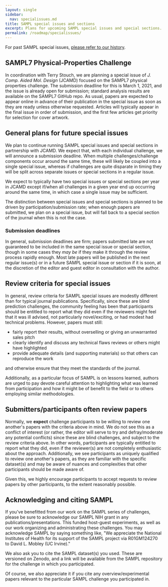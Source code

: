 ```yaml
---
layout: single
sidebar:
  nav: specialissues.md
title: SAMPL special issues and sections
excerpt: Plans for upcoming SAMPL special issues and special sections. For previous special issues, see History
permalink: /roadmap/specialissues/
---
```


For past SAMPL special issues, [please refer to our history](https://samplchallenges.github.io/history/references/).

## SAMPL7 Physical-Properties Challenge

In coordination with Terry Stouch, we are planning a special issue of *J. Comp. Aided Mol. Design* (JCAMD) focused on the SAMPL7 physical properties challenge.
The submission deadline for this is March 1, 2021, and the issue is already open for submission; standard analysis results are available on the SAMPL7 GitHub repo.
As usual, papers are expected to appear online in advance of their publication in the special issue as soon as they are ready unless otherwise requested.
Articles will typically appear in the final issue in order of submission, and the first few articles get priority for selection for cover artwork.

## General plans for future special issues

We plan to continue running SAMPL special issues and special sections in partnership with JCAMD. We expect that, with each individual challenge, we will announce a submission deadline.
When multiple challenges/challenge components occur around the same time, these will likely be coupled into a single special issue, whereas if challenges are quite disparate in timing they will be split across separate issues or special sections in a regular issue.

We expect to typically have two special issues or special sections per year in JCAMD except if/when all challenges in a given year end up occurring around the same time, in which case a single issue may be sufficient.

The distinction between special issues and special sections is planned to be driven by participation/submission rate; when enough papers are submitted, we plan on a special issue, but will fall back to a special section of the journal when this is not the case.

### Submission deadlines

In general, submission deadlines are firm; papers submitted late are not guaranteed to be included in the same special issue or special section, though in some cases they *may be* if they make it through the review process rapidly enough.
Most late papers will be published in the next regular issue(s) or in a future SAMPL special issue or section if it is soon, at the discretion of the editor and guest editor in consultation with the author.

## Review criteria for special issues

In general, review criteria for SAMPL special issues are modestly different than for typical journal publications. Specifically, since these are blind prediction challenges, the community feeling has been that participants should be entitled to report what they did even if the reviewers might feel that it was ill advised, not particularly novel/exciting, or had modest had technical problems. However, papers must still:
- fairly report their results, without overselling or giving an unwarranted sales pitch
- clearly identify and discuss any technical flaws reviews or others might have highlighted
- provide adequate details (and supporting materials) so that others can reproduce the work

and otherwise ensure that they meet the standards of the journal.

Additionally, as a particular focus of SAMPL is on lessons learned, authors are urged to pay devote careful attention to highlighting what was learned from participation and how it might be of benefit to the field or to others employing similar methodologies.

## Submitters/participants often review papers

Normally, we **expect** challenge participants to be willing to review one another's papers with the criteria above in mind. We do not see this as a conflict of interest (or rather, the editor will serve to try and defray/moderate any potential conflicts) since these are blind challenges, and subject to the review criteria above. In other words, participants are typically entitled to report what they did, even if the reviewer(s) are not completely enthusiastic about the approach. Additionally, we see participants as uniquely qualified to review one another's papers, as they are familiar with the specific dataset(s) and may be aware of nuances and complexities that other participants should be made aware of.

Given this, we highly encourage participants to accept requests to review papers by other participants, to the extent reasonably possible.

## Acknowledging and citing SAMPL

If you've benefitted from our work on the SAMPL series of challenges, please be sure to acknowledge our SAMPL NIH grant in any publications/presentations. This funded host-guest experiments, as well as our work organizing and administrating these challenges. You may acknowledge SAMPL by saying something like, "We appreciate the National Institutes of Health for its support of the SAMPL project via R01GM124270 to David L. Mobley (UC Irvine)."

We also ask you to cite the SAMPL dataset(s) you used. These are versioned on Zenodo, and a link will be available from the SAMPL repository for the challenge in which you participated.

Of course, we also appreciate it if you cite any overview/experimental papers relevant to the particular SAMPL challenge you participated in.
